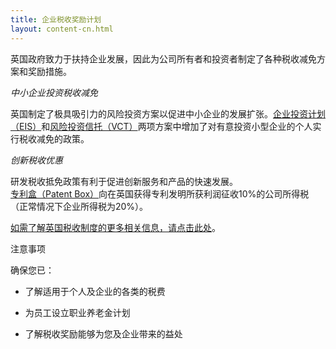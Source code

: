 ```yaml
---
title: 企业税收奖励计划
layout: content-cn.html
---
```


英国政府致力于扶持企业发展，因此为公司所有者和投资者制定了各种税收减免方案和奖励措施。 

*中小企业投资税收减免*

英国制定了极具吸引力的风险投资方案以促进中小企业的发展扩张。[企业投资计划（EIS）](https://www.gov.uk/government/publications/the-enterprise-investment-scheme-introduction)和[风险投资信托（VCT）](https://www.gov.uk/government/collections/venture-capital-trusts-statistics)两项方案中增加了对有意投资小型企业的个人实行税收减免的政策。

*创新税收优惠*

研发税收抵免政策有利于促进创新服务和产品的快速发展。[专利盒（Patent Box）](https://www.gov.uk/guidance/corporation-tax-the-patent-box)向在英国获得专利发明所获利润征收10%的公司所得税（正常情况下企业所得税为20%）。

[如需了解英国税收制度的更多相关信息，请点击此处](https://www.gov.uk/government/publications/a-guide-to-uk-taxation-for-overseas-businesses)。

注意事项

确保您已：

-	了解适用于个人及企业的各类的税费

-	为员工设立职业养老金计划

-	了解税收奖励能够为您及企业带来的益处
